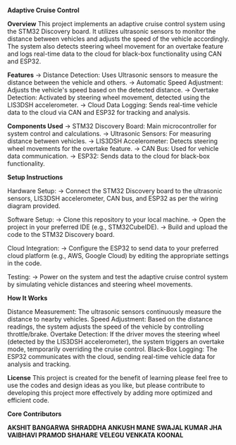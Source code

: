 **Adaptive Cruise Control**

**Overview**
This project implements an adaptive cruise control system using the STM32 Discovery board. It utilizes ultrasonic sensors to monitor the distance between vehicles and adjusts the speed of the vehicle accordingly. The system also detects steering wheel movement for an overtake feature and logs real-time data to the cloud for black-box functionality using CAN and ESP32.

**Features**
-> Distance Detection: Uses Ultrasonic sensors to measure the distance between the vehicle and others.
-> Automatic Speed Adjustment: Adjusts the vehicle's speed based on the detected distance.
-> Overtake Detection: Activated by steering wheel movement, detected using the LIS3DSH accelerometer.
-> Cloud Data Logging: Sends real-time vehicle data to the cloud via CAN and ESP32 for tracking and analysis.

**Components Used**
-> STM32 Discovery Board: Main microcontroller for system control and calculations.
-> Ultrasonic Sensors: For measuring distance between vehicles.
-> LIS3DSH Accelerometer: Detects steering wheel movements for the overtake feature.
-> CAN Bus: Used for vehicle data communication.
-> ESP32: Sends data to the cloud for black-box functionality.

**Setup Instructions**

Hardware Setup:
-> Connect the STM32 Discovery board to the ultrasonic sensors, LIS3DSH accelerometer, CAN bus, and ESP32 as per the wiring diagram provided.

Software Setup:
-> Clone this repository to your local machine.
-> Open the project in your preferred IDE (e.g., STM32CubeIDE).
-> Build and upload the code to the STM32 Discovery board.

Cloud Integration:
-> Configure the ESP32 to send data to your preferred cloud platform (e.g., AWS, Google Cloud) by editing the appropriate settings in the code.

Testing:
-> Power on the system and test the adaptive cruise control system by simulating vehicle distances and steering wheel movements.

**How It Works**

Distance Measurement: The ultrasonic sensors continuously measure the distance to nearby vehicles.
Speed Adjustment: Based on the distance readings, the system adjusts the speed of the vehicle by controlling throttle/brake.
Overtake Detection: If the driver moves the steering wheel (detected by the LIS3DSH accelerometer), the system triggers an overtake mode, temporarily overriding the cruise control.
Black-Box Logging: The ESP32 communicates with the cloud, sending real-time vehicle data for analysis and tracking.

**License**
This project is created for the benefit of learning please feel free to use the codes and design ideas as you like, but please contribute to developing this project more effectively by adding more optimized and efficient code.

**Core Contributors**

**AKSHIT BANGARWA** **SHRADDHA ANKUSH MANE** **SWAJAL KUMAR JHA** **VAIBHAVI PRAMOD SHAHARE** **VELEGU VENKATA KOONAL** 
